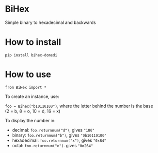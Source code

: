 # BiHex

Simple binary to hexadecimal and backwards

# How to install

`pip install bihex-domedi`

# How to use

`from BiHex import *`

To create an instance, use:

`foo = Bihex("b10110100")`, where the letter behind the number is the base (2 = b, 8 = o, 10 = d, 16 = x)

To display the number in:
- decimal: `foo.returnnum("d")`, gives `"180"`
- binary: `foo.returnnum("b")`, gives  `"0b10110100"`
- hexadecimal: `foo.returnnum("x")`, gives `"0xB4"`
- octal: `foo.returnnum("o")`. gives `"0o264"`
